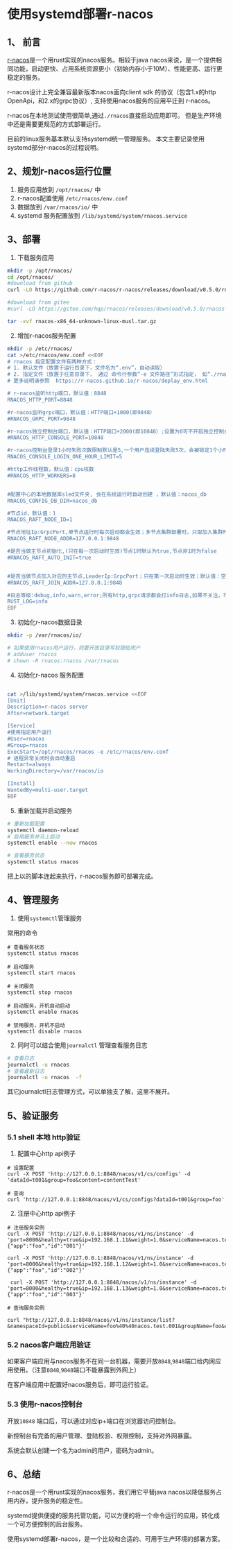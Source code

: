 
# 使用systemd部署r-nacos

## 1、 前言

[r-nacos](https://github.com/r-nacos/r-nacos)是一个用rust实现的nacos服务。相较于java nacos来说，是一个提供相同功能，启动更快、占用系统资源更小（初始内存小于10M）、性能更高、运行更稳定的服务。

r-nacos设计上完全兼容最新版本nacos面向client sdk 的协议（包含1.x的http OpenApi，和2.x的grpc协议）, 支持使用nacos服务的应用平迁到 r-nacos。


r-nacos在本地测试使用很简单,通过`./rnacos`直接启动应用即可。
但是生产环境中还是需要更规范的方式部署运行。

目前的linux服务基本默认支持systemd统一管理服务。
本文主要记录使用systemd部分r-nacos的过程说明。

## 2、规划r-nacos运行位置

1. 服务应用放到 `/opt/rnacos/` 中
2. r-nacos配置使用 `/etc/rnacos/env.conf`
3. 数据放到 `/var/rnacos/io/` 中
4. systemd 服务配置放到 `/lib/systemd/system/rnacos.service`

## 3、部署

1. 下载服务应用

```sh
mkdir -p /opt/rnacos/
cd /opt/rnacos/
#download from github
curl -LO https://github.com/r-nacos/r-nacos/releases/download/v0.5.0/rnacos-x86_64-unknown-linux-musl.tar.gz

#download from gitee
#curl -LO https://gitee.com/hqp/rnacos/releases/download/v0.5.0/rnacos-x86_64-unknown-linux-musl.tar.gz

tar -xvf rnacos-x86_64-unknown-linux-musl.tar.gz
```

2. 增加r-nacos服务配置

```sh 
mkdir -p /etc/rnacos/
cat >/etc/rnacos/env.conf <<EOF
# rnacos 指定配置文件有两种方式：
# 1. 默认文件（放置于运行目录下，文件名为“.env”，自动读取）
# 2. 指定文件（放置于任意目录下， 通过 命令行参数“-e 文件路径”形式指定， 如“./rnacos -e /etc/rnacos/conf/default.cnf”）
# 更多说明请参照  https://r-nacos.github.io/r-nacos/deplay_env.html

# r-nacos监听http端口，默认值：8848
RNACOS_HTTP_PORT=8848

#r-nacos监听grpc端口，默认值：HTTP端口+1000(即9848） 
#RNACOS_GRPC_PORT=9848

#r-nacos独立控制台端口，默认值：HTTP端口+2000(即10848）;设置为0可不开启独立控制台
#RNACOS_HTTP_CONSOLE_PORT=10848

#r-nacos控制台登录1小时失败次数限制默认是5,一个用户连续登陆失败5次，会被锁定1个小时 ，默认值：1
RNACOS_CONSOLE_LOGIN_ONE_HOUR_LIMIT=5

#http工作线程数，默认值：cpu核数 
#RNACOS_HTTP_WORKERS=8


#配置中心的本地数据库sled文件夹, 会在系统运行时自动创建 ，默认值：nacos_db
RNACOS_CONFIG_DB_DIR=nacos_db

#节点id，默认值：1
RNACOS_RAFT_NODE_ID=1

#节点地址Ip:GrpcPort,单节点运行时每次启动都会生效；多节点集群部署时，只取加入集群时配置的值，默认值：127.0.0.1:GrpcPort 
RNACOS_RAFT_NODE_ADDR=127.0.0.1:9848

#是否当做主节点初始化,(只在每一次启动时生效)节点1时默认为true,节点非1时为false 
#RNACOS_RAFT_AUTO_INIT=true


#是否当做节点加入对应的主节点,LeaderIp:GrpcPort；只在第一次启动时生效；默认值：空 
#RNACOS_RAFT_JOIN_ADDR=127.0.0.1:9848

#日志等级:debug,info,warn,error;所有http,grpc请求都会打info日志,如果不关注，可以设置为error 减少日志量，默认值：info
RUST_LOG=info
EOF
```

3. 初始化r-nacos数据目录

```sh
mkdir -p /var/rnacos/io/

# 如果使用rnacos用户运行，则要开放目录写权限给用户
# adduser rnacos
# chown -R rnacos:rnacos /var/rnacos
```


4. 初始化r-nacos 服务配置

```sh

cat >/lib/systemd/system/rnacos.service <<EOF
[Unit]
Description=r-nacos server
After=network.target

[Service]
#使用指定用户运行
#User=rnacos
#Group=rnacos
ExecStart=/opt/rnacos/rnacos -e /etc/rnacos/env.conf
# 进程异常关闭时会自动重启
Restart=always
WorkingDirectory=/var/rnacos/io

[Install]
WantedBy=multi-user.target
EOF
```

5. 重新加载并启动服务

```sh
# 重新加载配置
systemctl daemon-reload
# 启用服务并马上启动
systemctl enable --now rnacos

# 查看服务状态
systemctl status rnacos

```

把上以的脚本连起来执行，r-nacos服务即可部署完成。
## 4、管理服务

1. 使用`systemctl`管理服务

常用的命令

```
# 查看服务状态
systemctl status rnacos

# 启动服务
systemctl start rnacos

# 关闭服务
systemctl stop rnacos

# 启动服务，开机自动启动
systemctl enable rnacos

# 禁用服务，开机不启动
systemctl disable rnacos

```

2. 同时可以结合使用`journalctl` 管理查看服务日志

```sh
# 查看日志
journalctl -u rnacos
# 查看最新日志
journalctl -u rnacos  -f
```

其它journalctl日志管理方式，可以单独支了解，这里不展开。


## 5、验证服务


### 5.1 shell 本地 http验证

 1. 配置中心http api例子

```
# 设置配置
curl -X POST 'http://127.0.0.1:8848/nacos/v1/cs/configs' -d 'dataId=t001&group=foo&content=contentTest'

# 查询
curl 'http://127.0.0.1:8848/nacos/v1/cs/configs?dataId=t001&group=foo'

```

2. 注册中心http api例子

```
# 注册服务实例
curl -X POST 'http://127.0.0.1:8848/nacos/v1/ns/instance' -d 'port=8000&healthy=true&ip=192.168.1.11&weight=1.0&serviceName=nacos.test.001&groupName=foo&metadata={"app":"foo","id":"001"}'

curl -X POST 'http://127.0.0.1:8848/nacos/v1/ns/instance' -d 'port=8000&healthy=true&ip=192.168.1.12&weight=1.0&serviceName=nacos.test.001&groupName=foo&metadata={"app":"foo","id":"002"}'

 curl -X POST 'http://127.0.0.1:8848/nacos/v1/ns/instance' -d 'port=8000&healthy=true&ip=192.168.1.13&weight=1.0&serviceName=nacos.test.001&groupName=foo&metadata={"app":"foo","id":"003"}'

# 查询服务实例

curl "http://127.0.0.1:8848/nacos/v1/ns/instance/list?&namespaceId=public&serviceName=foo%40%40nacos.test.001&groupName=foo&clusters=&healthyOnly=true"

```


### 5.2 nacos客户端应用验证

如果客户端应用与nacos服务不在同一台机器，需要开放`8848`,`9848`端口给内网应用使用。（注意`8848`,`9848`端口不能暴露到外网上）

在客户端应用中配置好nacos服务后，即可运行验证。


### 5.3 使用r-nacos控制台

开放`10848` 端口后，可以通过对应ip+端口在浏览器访问控制台。

新控制台有完备的用户管理、登陆校验、权限控制，支持对外网暴露。

系统会默认创建一个名为admin的用户，密码为admin。

## 6、总结

r-nacos是一个用rust实现的nacos服务，我们用它平替java nacos以降低服务占用内存，提升服务的稳定性。

systemd提供便捷的服务托管功能，可以方便的将一个命令运行的应用，转化成一个可方便控制的后台服务。

使用systemd部署r-nacos，是一个比较和合适的、可用于生产环境的部署方案。
